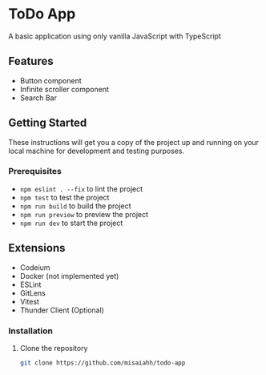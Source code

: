 # ToDo App

A basic application using only vanilla JavaScript with TypeScript

## Features

- Button component
- Infinite scroller component
- Search Bar

## Getting Started

These instructions will get you a copy of the project up and running on your local machine for development and testing purposes.

### Prerequisites

- `npm eslint . --fix` to lint the project
- `npm test` to test the project
- `npm run build` to build the project
- `npm run preview` to preview the project
- `npm run dev` to start the project

## Extensions
- Codeium
- Docker (not implemented yet)
- ESLint
- GitLens
- Vitest
- Thunder Client (Optional)

### Installation

1. Clone the repository
   ```bash
   git clone https://github.com/misaiahh/todo-app